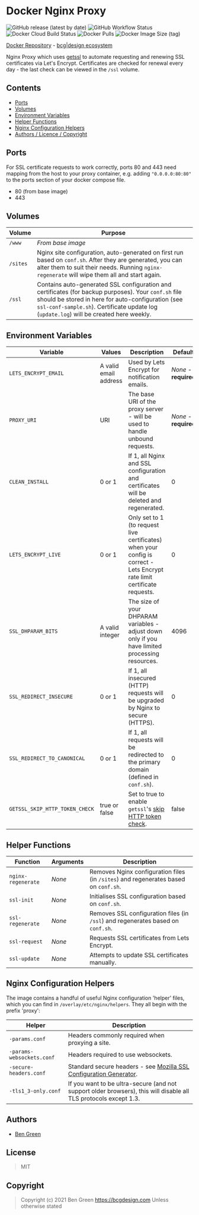 # Docker Nginx Proxy

![GitHub release (latest by date)](https://img.shields.io/github/v/release/bencgreen/docker-nginx-proxy) ![GitHub Workflow Status](https://img.shields.io/github/workflow/status/bencgreen/docker-nginx-proxy/build?label=github) ![Docker Cloud Build Status](https://img.shields.io/docker/cloud/build/bcgdesign/nginx-proxy?label=docker) ![Docker Pulls](https://img.shields.io/docker/pulls/bcgdesign/nginx-proxy?label=pulls) ![Docker Image Size (tag)](https://img.shields.io/docker/image-size/bcgdesign/nginx-proxy/latest?label=size)

[Docker Repository](https://hub.docker.com/r/bcgdesign/nginx-proxy) - [bcg|design ecosystem](https://github.com/bencgreen/docker)

Nginx Proxy which uses [getssl](https://github.com/srvrco/getssl) to automate requesting and renewing SSL certificates via Let's Encrypt.  Certificates are checked for renewal every day - the last check can be viewed in the `/ssl` volume.

## Contents

* [Ports](#ports)
* [Volumes](#volumes)
* [Environment Variables](#environment-variables)
* [Helper Functions](#helper-functions)
* [Nginx Configuration Helpers](#nginx-configuration-helpers)
* [Authors / Licence / Copyright](#authors)

## Ports

For SSL certificate requests to work correctly, ports 80 and 443 need mapping from the host to your proxy container, e.g. adding `"0.0.0.0:80:80"` to the ports section of your docker compose file.

* 80 (from base image)
* 443

## Volumes

| Volume   | Purpose                                                                                                                                                                                                                                                |
| -------- | ------------------------------------------------------------------------------------------------------------------------------------------------------------------------------------------------------------------------------------------------------ |
| `/www`   | *From base image*                                                                                                                                                                                                                                      |
| `/sites` | Nginx site configuration, auto-generated on first run based on `conf.sh`.  After they are generated, you can alter them to suit their needs.  Running `nginx-regenerate` will wipe them all and start again.                                           |
| `/ssl`   | Contains auto-generated SSL configuration and certificates (for backup purposes).  Your `conf.sh` file should be stored in here for auto-configuration (see `ssl-conf-sample.sh`).  Certificate update log (`update.log`) will be created here weekly. |

## Environment Variables

| Variable                       | Values                | Description                                                                                                                                  | Default               |
| ------------------------------ | --------------------- | -------------------------------------------------------------------------------------------------------------------------------------------- | --------------------- |
| `LETS_ENCRYPT_EMAIL`           | A valid email address | Used by Lets Encrypt for notification emails.                                                                                                | *None* - **required** |
| `PROXY_URI`                    | URI                   | The base URI of the proxy server - will be used to handle unbound requests.                                                                  | *None* - **required** |
| `CLEAN_INSTALL`                | 0 or 1                | If 1, all Nginx and SSL configuration and certificates will be deleted and regenerated.                                                      | 0                     |
| `LETS_ENCRYPT_LIVE`            | 0 or 1                | Only set to 1 (to request live certificates) when your config is correct - Lets Encrypt rate limit certificate requests.                     | 0                     |
| `SSL_DHPARAM_BITS`             | A valid integer       | The size of your DHPARAM variables - adjust down only if you have limited processing resources.                                              | 4096                  |
| `SSL_REDIRECT_INSECURE`        | 0 or 1                | If 1, all insecured (HTTP) requests will be upgraded by Nginx to secure (HTTPS).                                                             | 0                     |
| `SSL_REDIRECT_TO_CANONICAL`    | 0 or 1                | If 1, all requests will be redirected to the primary domain (defined in `conf.sh`).                                                          | 0                     |
| `GETSSL_SKIP_HTTP_TOKEN_CHECK` | true or false         | Set to true to enable `getssl`'s [skip HTTP token check](https://github.com/srvrco/getssl/wiki/Config-variables#skip_http_token_checkfalse). | false                 |

## Helper Functions

| Function           | Arguments | Description                                                                         |
| ------------------ | --------- | ----------------------------------------------------------------------------------- |
| `nginx-regenerate` | *None*    | Removes Nginx configuration files (in `/sites`) and regenerates based on `conf.sh`. |
| `ssl-init`         | *None*    | Initialises SSL configuration based on `conf.sh`.                                   |
| `ssl-regenerate`   | *None*    | Removes SSL configuration files (in `/ssl`) and regenerates based on `conf.sh`.     |
| `ssl-request`      | *None*    | Requests SSL certificates from Lets Encrypt.                                        |
| `ssl-update`       | *None*    | Attempts to update SSL certificates manually.                                       |

## Nginx Configuration Helpers

The image contains a handful of useful Nginx configuration 'helper' files, which you can find in `/overlay/etc/nginx/helpers`.  They all begin with the prefix 'proxy':

| Helper                    | Description                                                                                                      |
| ------------------------- | ---------------------------------------------------------------------------------------------------------------- |
| `-params.conf`            | Headers commonly required when proxying a site.                                                                  |
| `-params-websockets.conf` | Headers required to use websockets.                                                                              |
| `-secure-headers.conf`    | Standard secure headers - see [Mozilla SSL Configuration Generator](https://ssl-config.mozilla.org/).            |
| `-tls1_3-only.conf`       | If you want to be ultra-secure (and not support older browsers), this will disable all TLS protocols except 1.3. |

## Authors

* [Ben Green](https://github.com/bencgreen)

## License

> MIT

## Copyright

> Copyright (c) 2021 Ben Green <https://bcgdesign.com>
> Unless otherwise stated
